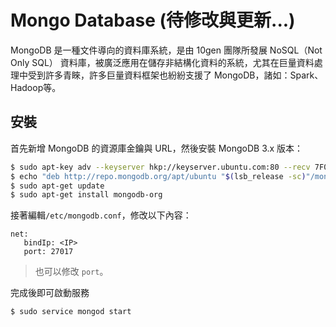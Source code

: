# Mongo Database (待修改與更新...)
MongoDB 是一種文件導向的資料庫系統，是由 10gen 團隊所發展 NoSQL（Not Only SQL） 資料庫，被廣泛應用在儲存非結構化資料的系統，尤其在巨量資料處理中受到許多青睞，許多巨量資料框架也紛紛支援了 MongoDB，諸如：Spark、Hadoop等。

## 安裝
首先新增 MongoDB 的資源庫金鑰與 URL，然後安裝 MongoDB 3.x 版本：
```sh
$ sudo apt-key adv --keyserver hkp://keyserver.ubuntu.com:80 --recv 7F0CEB10
$ echo "deb http://repo.mongodb.org/apt/ubuntu "$(lsb_release -sc)"/mongodb-org/3.0 multiverse" | sudo tee /etc/apt/sources.list.d/mongodb-org-3.0.list
$ sudo apt-get update
$ sudo apt-get install mongodb-org
```

接著編輯```/etc/mongodb.conf```，修改以下內容：
```
net:
   bindIp: <IP>
   port: 27017
```
> 也可以修改 ```port```。

完成後即可啟動服務
```sh
$ sudo service mongod start
```
